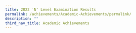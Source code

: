 ```yaml
---
title: 2022 'N' Level Examination Results
permalink: /achievements/Academic-Achievements/permalink/
description: ""
third_nav_title: Academic Achievements
---
```

